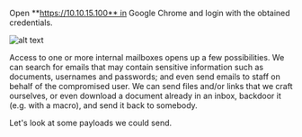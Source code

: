 Open **https://10.10.15.100** in Google Chrome and login with the obtained credentials.

![alt text](file:///android_asset/20220831113558.png)

Access to one or more internal mailboxes opens up a few possibilities. We can search for emails that may contain sensitive information such as documents, usernames and passwords; and even send emails to staff on behalf of the compromised user. We can send files and/or links that we craft ourselves, or even download a document already in an inbox, backdoor it (e.g. with a macro), and send it back to somebody.

Let's look at some payloads we could send.

